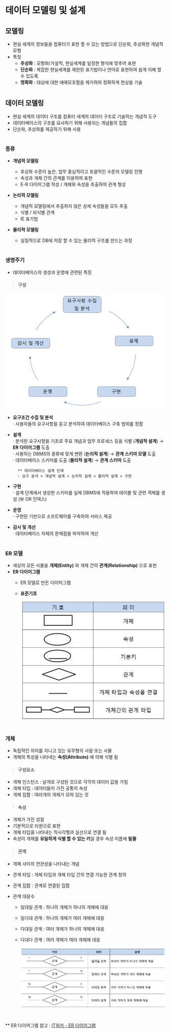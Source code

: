 # 데이터 모델링 및 설계

 ## 모델링 
   - 현실 세계의 정보들을 컴퓨터가 표현 할 수 있는 방법으로 단순화, 추상화한 개념적 모형
   - 특징     
     - **추상화** : 모형화/가설적, 현실세계를 일정한 형식에 맞추어 표현    
     - **단순화** : 복잡한 현실세계를 제한된 표기법이나 언어로 표현하여 쉽게 이해 할 수 있도록    
     - **명확화** : 대상에 대한 애매모호함을 제거하여 정확하게 현상을 기술    
#
## 데이터 모델링
  - 현실 세계의 데이터 구조를 컴퓨터 세계의 데이터 구조로 기술하는 개념적 도구 
  - 데이터베이스의 구조를 묘사하기 위해 사용되는 개념들의 집합 
  - 단순화, 추상화를 제공하기 위해 사용 
#  
  ### 종류  
   - **개념적 모델링** 
      - 추상화 수준이 높은, 업무 중심적이고 포괄적인 수준의 모델링 진행 
	  - 속성과 개체 간의 관계를 이용하여 표현
	  - E-R 다이어그램 작성 / 개체와 속성을 추출하여 관계 형성 
	  
   - **논리적 모델링** 
      - 개념적 모델링에서 추출하지 않은 상세 속성들을 모두 추출
      - 식별 / 비식별 관계 
      - IE 표기법 
      
   - **물리적 모델링** 
      - 실질적으로 DB에 저장 할 수 있는 물리적 구조를 만드는 과정 
 
#
 ### 생명주기    
   - 데이터베이스의 생성과 운영에 관련된 특징 
 
>   #### 구성 
   
   <img src="/Oracle/img/생명주기.png">    
   
   - **요구조건 수집 및 분석**    
       · 사용자들의 요구사항을 듣고 분석하여 데이터베이스 구축 범위를 정함
       
   - **설계**    
       · 분석된 요구사항을 기초로 주요 개념과 업무 프로세스 등을 식별 (**개념적 설계**) → **ER 다이어그램** 도출     
       · 사용하는 DBMS의 종류에 맞게 변환 (**논리적 설계**) → **관계 스키마 모델** 도출      
       · 데이터베이스 스키마를 도출 (**물리적 설계**) → **관계 스키마** 도출   
       
           ** 데이터베이스 설계 단계
	       : 요구 분석 > 개념적 설계 > 논리적 설계 > 물리적 설계 > 구현 
       
   - **구현**      
       · 설계 단계에서 생성한 스키마를 실제 DBMS에 적용하여 테이블 및 관련 객체를 생성 (뷰 OR 인덱스)
       
   - **운영**       
       · 구현된  기반으로 소프트웨어를 구축하여 서비스 제공 
       
   - **감시 및 개선**   
       · 데이터베이스 자체의 문제점을 파악하여 개선 
   
#   
### ER 모델
 - 세상의 모든 사물을 **개체(Entity)** 와 개체 간의 **관계(Relationship)** 으로 표현
 - **ER 다이어그램** 
   - ER 모델로 만든 다이어그램   
   - **표준기호**   
   
     <img src="/Oracle/img/ER표준기호.png">    
     

#
### 개체 
  - 독립적인 의미를 지니고 있는 유무형의 사람 또는 사물 
  - 개체의 특성을 나타내는 **속성(Attribute)** 에 의해 식별 됨
  
 > #### 구성요소 
   - 개체 인스턴스 : 낱개로 구성된 것으로 각각의 데이터 값을 가짐 
   - 개체 타입 : 데이터들이 가진 공통의 속성
   - 개체 집합 : 여러개의 개체가 모여 있는 것 
   
 > #### 속성 
   - 개체가 가진 성질 
   - 기본적으로 타원으로 표현 
   - 개체 타입을 나타내는 직사각형과 실선으로 연결 됨 
   - 속성이 개체를 **유일하게 식별 할 수 있는 키**일 경우 속성 이름에 **밑줄** 
  
 > #### 관계 
   - 개체 사이의 연관성을 나타내는 개념 
   - 관계 타입 : 개체 타입과 개체 타입 간의 연결 가능한 관계 정의 
   - 관계 집합 : 관계로 연결된 집합
   
   - 관계 대응수    
     - 일대일 관계 : 하나의 개체가 하나의 개체에 대응    
     - 일다대 관계 : 하나의 개체가 여러 개체에 대응    
     - 다대일 관계 : 여러 개체가 하나의 개체에 대응    
     - 다대다 관계 : 여러 개체가 여러 개체에 대응   
    
        <img src="/Oracle/img/ER관계.png">    
	
#
** ER 다이어그램 참고 : [IT위키 - ER 다이어그램](http://itwiki.kr/w/ER_%EB%8B%A4%EC%9D%B4%EC%96%B4%EA%B7%B8%EB%9E%A8)
	
   
   
